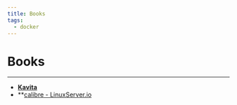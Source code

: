 ```yaml
---
title: Books
tags:
  - docker
---
```

# Books
___
- **[Kavita](https://www.kavitareader.com/)**
- **[calibre - LinuxServer.io](https://docs.linuxserver.io/images/docker-calibre/#usage)
